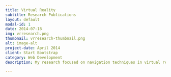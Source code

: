 ```yaml
---
title: Virtual Reality
subtitle: Research Publications
layout: default
modal-id: 1
date: 2014-07-18
img: vrresearch.png
thumbnail: vrresearch-thumbnail.png
alt: image-alt
project-date: April 2014
client: Start Bootstrap
category: Web Development
description: My research focused on navigation techniques in virtual reality (VR), such as redirected walking.<br></p><h4 style="text-align:left; font-family:"Droid Serif"; font-style:Italic">Infinite Virtual Space Exploration Using Space Tiling and Perceivable Reset at Fixed Positions (ISMAR '22, Singapore)</h4><p style="font-family:Roboto Slab;">[<a href="https://ieeexplore.ieee.org/document/9995281">pdf</a>], [<a href="https://www.youtube.com/watch?v=AbkvBo55C9Q">Video</a>]</p><p style="text-align:left;">Reset-at-Fixed-Positions (RFP) eliminated abrupt reorientation tasks which annoy VR users by fixing the reset position. Using our method, the VR user can walk without sudden reorientation tasks and freely trigger the reset. RFP achieved lower motion sickness, negative affect, state anxiety, and a higher sense of immersion and presence than existing gain-based redirection methods.<br></p><h4 style="text-align:left; font-family:"Droid Serif"; font-style:Italic">Dynamic Optimal Space Partitioning for Redirected Walking in Multi-user Environment (SIGGRAPH '22 & ACM ToG '22, Vancouver, CA)</h4><p style="font-family:Roboto Slab;">[<a href="https://dl.acm.org/doi/abs/10.1145/3528223.3530113">pdf</a>], [<a href="https://www.youtube.com/watch?v=Vq7TRMC1cB4">Video</a>]</p><p style="text-align:left;">This study is about real-time optimal space partitioning that can fundamentally separate multiple VR users from each other to avoid collisions while maintaining a lower number of resets. Contrary to conventional thoughts, this study showed a theoretical foundation that the space division method can provide a safer space for multiple users than the space sharing method.</p>

---
```

